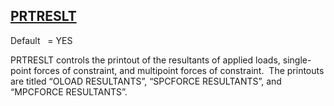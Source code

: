 ## [PRTRESLT](https://help.hexagonmi.com/bundle/MSC_Nastran_2022.4/page/Nastran_Combined_Book/qrg/parameters/TOC.PRTRESLT.xhtml)

Default    = YES

PRTRESLT controls the printout of the resultants of applied loads, single-point forces of constraint, and multipoint forces of constraint.  The printouts are titled “OLOAD RESULTANTS”, “SPCFORCE RESULTANTS”, and “MPCFORCE RESULTANTS”.

